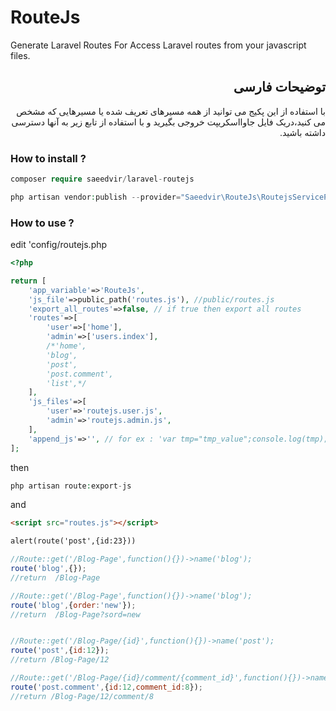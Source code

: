 # RouteJs
Generate Laravel Routes For Access Laravel routes from your javascript files.

<div lang="fa" dir="rtl">

## توضیحات فارسی
با استفاده از این پکیج می توانید از همه مسیرهای تعریف شده یا مسیرهایی که مشخص می کنید،دریک فایل جاوااسکریپت خروجی بگیرید و با استفاده از تابع زیر به آنها دسترسی داشته باشید.
</div>

### How to install ?

```php
composer require saeedvir/laravel-routejs
```

```php
php artisan vendor:publish --provider="Saeedvir\RouteJs\RoutejsServiceProvider" 
```

### How to use ?

edit 'config/routejs.php

```php
<?php

return [
	'app_variable'=>'RouteJs',
	'js_file'=>public_path('routes.js'), //public/routes.js
	'export_all_routes'=>false, // if true then export all routes
	'routes'=>[
		'user'=>['home'],
		'admin'=>['users.index'],
		/*'home',
		'blog',
		'post',
		'post.comment',
		'list',*/
	],
	'js_files'=>[
		'user'=>'routejs.user.js',
		'admin'=>'routejs.admin.js',
	],
	'append_js'=>'', // for ex : 'var tmp="tmp_value";console.log(tmp);'
];

```
then

```php
php artisan route:export-js

```

and

```html
<script src="routes.js"></script>

alert(route('post',{id:23}))

```

```js
//Route::get('/Blog-Page',function(){})->name('blog');
route('blog',{});
//return  /Blog-Page

//Route::get('/Blog-Page',function(){})->name('blog');
route('blog',{order:'new'});
//return  /Blog-Page?sord=new


//Route::get('/Blog-Page/{id}',function(){})->name('post');
route('post',{id:12});
//return /Blog-Page/12

//Route::get('/Blog-Page/{id}/comment/{comment_id}',function(){})->name('post.comment');
route('post.comment',{id:12,comment_id:8});
//return /Blog-Page/12/comment/8

```

